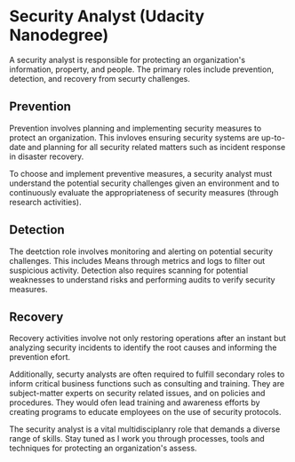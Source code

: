 # Security Analyst (Udacity Nanodegree)

A security analyst is responsible for protecting an organization's information, property, and people. The primary roles include prevention, detection, and recovery from securty challenges. 

## Prevention

Prevention involves planning and implementing security measures to protect an organization. This invloves ensuring security systems are up-to-date and planning for all security related matters such as incident response in disaster recovery. 

To choose and implement preventive measures, a security analyst must understand the potential security challenges given an environment and to continuously evaluate the appropriateness of security measures (through research activities).

## Detection

The deetction role involves monitoring and alerting on potential security challenges. This includes Means through metrics and logs to filter out suspicious activity. Detection also requires scanning for potential weaknesses to understand risks and performing audits to verify security measures. 

## Recovery

Recovery activities involve not only restoring operations after an instant but analyzing security incidents to identify the root causes and informing the prevention efort.

Additionally, securty analysts are often required to fulfill secondary roles to inform critical business functions such as consulting and training. They are subject-matter experts on security related issues, and on policies and procedures. They would ofen lead training and awareness efforts by creating programs to educate employees on the use of security protocols. 

The security analyst is a vital multidisciplanry role that demands a diverse range of skills. Stay tuned as I work you through processes, tools and techniques for protecting an organization's assess.
